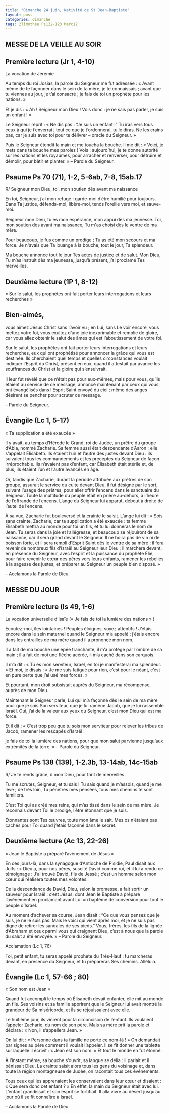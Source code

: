 ```yaml
---
title: "Dimanche 24 juin, Nativité de St Jean-Baptiste"
layout: post
categories: dimanche
tags: 2Timothée Ps122-123 Marc12  
---
```


## MESSE DE LA VEILLE AU SOIR

## Première lecture (Jr 1, 4-10)
La vocation de Jérémie

Au temps du roi Josias, la parole du Seigneur me fut adressée :
« Avant même de te façonner dans le sein de ta mère, je te connaissais ;
avant que tu viennes au jour, je t’ai consacré ;
je fais de toi un prophète pour les nations. »

Et je dis :
« Ah ! Seigneur mon Dieu !
Vois donc : je ne sais pas parler, je suis un enfant ! » 

Le Seigneur reprit :
« Ne dis pas : “Je suis un enfant !”
Tu iras vers tous ceux à qui je t’enverrai ; tout ce que je t’ordonnerai, tu le diras.
Ne les crains pas, car je suis avec toi pour te délivrer – oracle du Seigneur. »

Puis le Seigneur étendit la main et me toucha la bouche. Il me dit :
« Voici, je mets dans ta bouche mes paroles !
Vois : aujourd’hui, je te donne autorité sur les nations et les royaumes,
pour arracher et renverser, pour détruire et démolir, pour bâtir et planter. »
– Parole du Seigneur.

## Psaume Ps 70 (71), 1-2, 5-6ab, 7-8, 15ab.17
R/ Seigneur mon Dieu, toi, mon soutien dès avant ma naissance

En toi, Seigneur, j’ai mon refuge :
garde-moi d’être humilié pour toujours.
Dans Ta justice, défends-moi, libère-moi,
tends l’oreille vers moi, et sauve-moi.

Seigneur mon Dieu, tu es mon espérance,
mon appui dès ma jeunesse.
Toi, mon soutien dès avant ma naissance,
Tu m'as choisi dès le ventre de ma mère. 

Pour beaucoup, je fus comme un prodige ;
Tu as été mon secours et ma force.
Je n'avais que Ta louange à la bouche,
tout le jour, Ta splendeur.

Ma bouche annonce tout le jour
Tes actes de justice et de salut.
Mon Dieu, Tu m’as instruit dès ma jeunesse,
jusqu’à présent, j’ai proclamé Tes merveilles.

## Deuxième lecture (1P 1, 8-12)
« Sur le salut, les prophètes ont fait porter leurs interrogations et leurs recherches »

## Bien-aimés,
vous aimez Jésus Christ sans l’avoir vu ;
en Lui, sans Le voir encore, vous mettez votre foi,
vous exultez d’une joie inexprimable et remplie de gloire,
car vous allez obtenir le salut des âmes qui est l’aboutissement de votre foi.

Sur le salut, les prophètes ont fait porter leurs interrogations et leurs recherches,
eux qui ont prophétisé pour annoncer la grâce qui vous est destinée.
Ils cherchaient quel temps et quelles circonstances voulait indiquer l’Esprit du Christ, présent en eux,
quand il attestait par avance les souffrances du Christ et la gloire qui s’ensuivrait.

Il leur fut révélé que ce n’était pas pour eux-mêmes, 
mais pour vous, qu’ils étaient au service de ce message,
annoncé maintenant par ceux qui vous ont évangélisés dans l’Esprit Saint envoyé du ciel ;
même des anges désirent se pencher pour scruter ce message.

– Parole du Seigneur.

## Évangile (Lc 1, 5-17)
« Ta supplication a été exaucée »

Il y avait, au temps d’Hérode le Grand, roi de Judée,
un prêtre du groupe d’Abia, nommé Zacharie.
Sa femme aussi était descendante d’Aaron ; elle s’appelait Élisabeth.
Ils étaient l’un et l’autre des justes devant Dieu :
ils suivaient tous les commandements et les préceptes du Seigneur de façon irréprochable.
Ils n’avaient pas d’enfant, car Élisabeth était stérile et, de plus, ils étaient l’un et l’autre avancés en âge.

Or, tandis que Zacharie, durant la période attribuée aux prêtres de son groupe,
assurait le service du culte devant Dieu,
il fut désigné par le sort, suivant l’usage des prêtres, pour aller offrir l’encens dans le sanctuaire du Seigneur.
Toute la multitude du peuple était en prière au-dehors, à l’heure de l’offrande de l’encens.
L’ange du Seigneur lui apparut, debout à droite de l’autel de l’encens.

À sa vue, Zacharie fut bouleversé et la crainte le saisit. 
L’ange lui dit : « Sois sans crainte, Zacharie, car ta supplication a été exaucée :
ta femme Élisabeth mettra au monde pour toi un fils, et tu lui donneras le nom de Jean.
Tu seras dans la joie et l’allégresse, 
et beaucoup se réjouiront de sa naissance, car il sera grand devant le Seigneur.
Il ne boira pas de vin ni de boisson forte, et il sera rempli d’Esprit Saint dès le ventre de sa mère ;
il fera revenir de nombreux fils d’Israël au Seigneur leur Dieu ;
il marchera devant, en présence du Seigneur, avec l’esprit et la puissance du prophète Élie,
pour faire revenir le cœur des pères vers leurs enfants, ramener les rebelles à la sagesse des justes,
et préparer au Seigneur un peuple bien disposé. »

– Acclamons la Parole de Dieu.


## MESSE DU JOUR

## Première lecture (Is 49, 1-6)
La vocation universelle d’Isaïe (« Je fais de toi la lumière des nations » )

Écoutez-moi, îles lointaines ! Peuples éloignés, soyez attentifs ! 
J’étais encore dans le sein maternel quand le Seigneur m’a appelé ;
j’étais encore dans les entrailles de ma mère quand il a prononcé mon nom.

Il a fait de ma bouche une épée tranchante,
il m’a protégé par l’ombre de sa main ;
il a fait de moi une flèche acérée,
il m’a caché dans son carquois.

Il m’a dit :
« Tu es mon serviteur, Israël, en toi je manifesterai ma splendeur. »
Et moi, je disais :
« Je me suis fatigué pour rien, c’est pour le néant, c’est en pure perte que j’ai usé mes forces. »

Et pourtant, mon droit subsistait auprès du Seigneur, ma récompense, auprès de mon Dieu.

Maintenant le Seigneur parle, Lui qui m’a façonné dès le sein de ma mère
pour que je sois Son serviteur, que je lui ramène Jacob, que je lui rassemble Israël.
Oui, j’ai de la valeur aux yeux du Seigneur, c’est mon Dieu qui est ma force. 

Et il dit :
« C’est trop peu que tu sois mon serviteur pour relever les tribus de Jacob, ramener les rescapés d’Israël :

je fais de toi la lumière des nations, pour que mon salut parvienne jusqu’aux extrémités de la terre. »
– Parole du Seigneur. 

## Psaume Ps 138 (139), 1-2.3b, 13-14ab, 14c-15ab
R/ Je te rends grâce, ô mon Dieu, pour tant de merveilles

Tu me scrutes, Seigneur, et tu sais !
Tu sais quand je m’assois, quand je me lève ;
de très loin, Tu pénètres mes pensées,
tous mes chemins te sont familiers.

C’est Toi qui as créé mes reins,
qui m’as tissé dans le sein de ma mère.
Je reconnais devant Toi le prodige,
l’être étonnant que je suis. 

Étonnantes sont Tes œuvres,
toute mon âme le sait.
Mes os n’étaient pas cachés pour Toi
quand j’étais façonné dans le secret.

## Deuxième lecture (Ac 13, 22-26)
« Jean le Baptiste a préparé l’avènement de Jésus »

En ces jours-là, dans la synagogue d’Antioche de Pisidie, Paul disait aux Juifs :
« Dieu a, pour nos pères, suscité David comme roi, et il lui a rendu ce témoignage :
J’ai trouvé David, fils de Jessé ; c’est un homme selon mon cœur qui réalisera toutes mes volontés.

De la descendance de David, Dieu, selon la promesse, a fait sortir un sauveur pour Israël : c’est Jésus, dont Jean le Baptiste a préparé l’avènement en proclamant avant Lui 
un baptême de conversion pour tout le peuple d’Israël.

Au moment d’achever sa course, Jean disait : “Ce que vous pensez que je suis, je ne le suis pas.
Mais le voici qui vient après moi, et je ne suis pas digne de retirer les sandales de ses pieds.”
Vous, frères, les fils de la lignée d’Abraham et ceux parmi vous qui craignent Dieu,
c’est à nous que la parole du salut a été envoyée. »
– Parole du Seigneur. 

Acclamation (Lc 1, 76)

Toi, petit enfant, tu seras appelé prophète du Très-Haut :
tu marcheras devant, en présence du Seigneur, et tu prépareras Ses chemins.
Alléluia.

## Évangile (Lc 1, 57-66 ; 80) 
« Son nom est Jean »

Quand fut accompli le temps où Élisabeth devait enfanter, elle mit au monde un fils.
Ses voisins et sa famille apprirent que le Seigneur lui avait montré la grandeur de Sa miséricorde,
et ils se réjouissaient avec elle.

Le huitième jour, ils vinrent pour la circoncision de l’enfant. 
Ils voulaient l’appeler Zacharie, du nom de son père.
Mais sa mère prit la parole et déclara : « Non, il s’appellera Jean. » 

On lui dit : « Personne dans ta famille ne porte ce nom-là ! »
On demandait par signes au père comment il voulait l’appeler.
Il se fit donner une tablette sur laquelle il écrivit : « Jean est son nom. »
Et tout le monde en fut étonné.

À l’instant même, sa bouche s’ouvrit, sa langue se délia : il parlait et il bénissait Dieu.
La crainte saisit alors tous les gens du voisinage
et, dans toute la région montagneuse de Judée, on racontait tous ces événements.

Tous ceux qui les apprenaient  les conservaient dans leur cœur et disaient : « Que sera donc cet enfant ? »
En effet, la main du Seigneur était avec lui. L’enfant grandissait et son esprit se fortifiait.
Il alla vivre au désert jusqu’au jour où il se fit connaître à Israël.

– Acclamons la Parole de Dieu.
